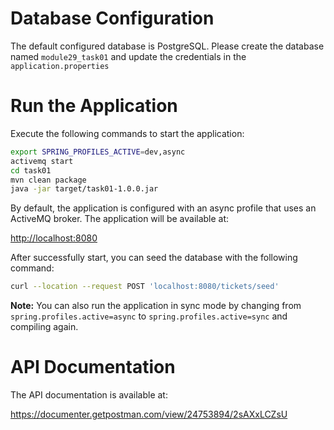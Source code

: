 # Database Configuration


The default configured database is PostgreSQL. Please create the database named `module29_task01` and update the credentials in the `application.properties`

# Run the Application

Execute the following commands to start the application:

```bash
export SPRING_PROFILES_ACTIVE=dev,async
activemq start
cd task01
mvn clean package
java -jar target/task01-1.0.0.jar
```

By default, the application is configured with an async profile that uses an ActiveMQ broker. The application will be available at:

[http://localhost:8080](http://localhost:8080)

After successfully start, you can seed the database with the following command:

```bash
curl --location --request POST 'localhost:8080/tickets/seed'
```

**Note:** You can also run the application in sync mode by changing from `spring.profiles.active=async` to `spring.profiles.active=sync` and compiling again.


# API Documentation

The API documentation is available at:

https://documenter.getpostman.com/view/24753894/2sAXxLCZsU